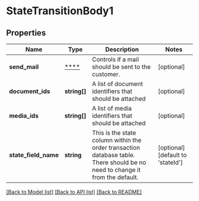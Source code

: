 # StateTransitionBody1

## Properties
Name | Type | Description | Notes
------------ | ------------- | ------------- | -------------
**send_mail** | [****](.md) | Controls if a mail should be sent to the customer. | [optional] 
**document_ids** | **string[]** | A list of document identifiers that should be attached | [optional] 
**media_ids** | **string[]** | A list of media identifiers that should be attached | [optional] 
**state_field_name** | **string** | This is the state column within the order transaction database table. There should be no need to change it from the default. | [optional] [default to 'stateId']

[[Back to Model list]](../../README.md#documentation-for-models) [[Back to API list]](../../README.md#documentation-for-api-endpoints) [[Back to README]](../../README.md)

